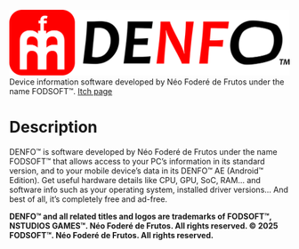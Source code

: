 ![](logo_denfo.png)
Device information software developed by Néo Foderé de Frutos under the name FODSOFT™.
[Itch page](https://fodsoft.itch.io/denfo)
# Description
DENFO™ is software developed by Néo Foderé de Frutos under the name FODSOFT™ that allows access to your PC’s information in its standard version, and to your mobile device’s data in its DENFO™ AE (Android™ Edition).
Get useful hardware details like CPU, GPU, SoC, RAM… and software info such as your operating system, installed driver versions… And best of all, it’s completely free and ad-free.

**DENFO™ and all related titles and logos are trademarks of FODSOFT™, NSTUDIOS GAMES™. Néo Foderé de Frutos. All rights reserved.
© 2025 FODSOFT™. Néo Foderé de Frutos. All rights reserved.**
